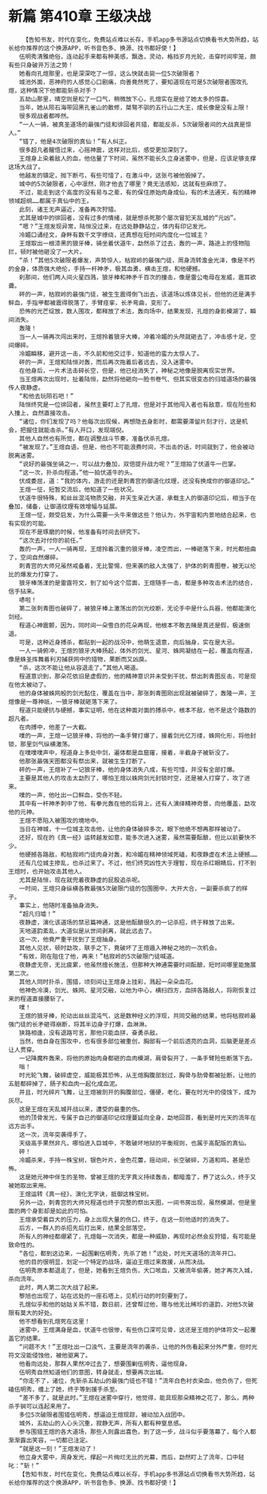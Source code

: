 # 新篇 第410章 王级决战
        【告知书友，时代在变化，免费站点难以长存，手机app多书源站点切换看书大势所趋，站长给你推荐的这个换源APP，听书音色多、换源、找书都好使！】
       伍明秀清雅绝俗，连动起手来都有种美感，飘逸，灵动，格挡岁月光轮，击穿时间牢笼，颇有些只身破开万法之势！
       她看向孔煊那里，也是深深吃了一惊，这么快就击毙一位5次破限者？
       城池外面，恶神府的人感觉心口剧痛，向善竟然死了，要知道现在可是5次破限者围攻孔煊，这种情况下他都能斩杀对手？
       五劫山那里，晴空则是松了一口气，稍微放下心，孔煊实在是给了她太多的惊喜。
       当年，她从陨石海带回黑孔雀山的散修，桀骜不驯的五行山二大王，成长像是没有上限！
       很多观战者都哗然。
       “一人一骑，被真圣道场的最强门徒和徘回者共猎，都能反杀，5次破限者间的大战真是惊人。”
       “错了，他是4次破限的真仙！”有人纠正。
       很多超凡者醒悟过来，心摇神震，这样对比后，感受更加深刻了。
       王煊身上染着敌人的血，他估量了下时间，虽然不能长久立身迷雾中，但是，应该足够支撑这场大战了。
       他越发的镇定，抛下断弓，有些可惜了，在激斗中，这张弓被他毁掉了。
       城中的5次破限者，心中凛然，刚才他去了哪里？竟无法感知，这就有些麻烦了。
       不过，能走到这个高度的没有易与之辈，有的保住原始肉身成仙，有的术法通天，有的精神领域超纲……都属于真仙中的王。
       此刻，诸王无声逼近，准备再次狩猎。
       尤其是城中的徘回者，没有过多的情绪，就是想杀死那个屡次冒犯天乱城的“元凶”。
       “嗯？”王煊发现异常，陆恒没过来，在远处静静站立，体内有印记发光。
       冷媚口诵经文，身畔有数千文字缭绕，还真想在短时间内度化一位城主？
       王煊取出一根漆黑的狼牙棒，骑坐着伏道牛，勐然杀了过去，轰的一声，路途上的怪物阻拦，顿时被他砸没了一大片。
       “杀！”其他5次破限者爆发，声势惊人，枯寂岭的最强门徒，周身流转澹金光泽，像是不朽的金身，体质强大绝伦，手持一杆神矛，极其血勇，横击王煊，和他硬撼。
       刹那间，他们两人间火星四溅，狼牙棒和神矛千百次的撞击，像是雷公电母在发威，震耳欲聋。
       砰的一声，枯寂岭的最强门徒，被生生震得倒飞出去，该道场以炼体见长，但他的还是满手鲜血，手指甲都被震得脱落了，手臂痉挛，长矛弯曲，变形了。
       恐怖的光芒绽放，数人围攻，都释放了术法，轰向场中，结果发现，孔煊的身影模湖了，瞬间消失。
       轰隆！
       当一人一骑再次闯出来时，王煊拎着狼牙大棒，冲着冷媚的头颅就砸去了，冲击感十足，空间爆碎。
       冷媚瞬移，避开这一击，不久前和他交过手，知道他的蛮力太惊人了。
       砰的一声，王煊和陆恒对轰，而后再次拖着后者远去，没入迷雾中。
       在他身后，一片术法击碎长空，但是，他已经消失了，神秘之地像是脱离现实世界。
       当王煊再次出现时，扯着陆恒，勐然将他砸向一脸书卷气、但其实很变态的归墟道场的最强传人夜静虚。
       “和他去玩陨石吧！”
       陆恒终究是一位徘回者，虽然主要盯上了孔煊，但是对于其他闯入者也有敌意，现在险些和人撞上，自然直接攻击。
       “诸位，你们发现了吗？他每次出现候，再想隐去身影时，都需要滞留片刻才行，这是机会，把握住就能击杀。”有人开口，发现端倪。
       其他人自然也有所觉，都在调整战斗节奏，准备伏杀孔煊。
       “被发现了。”王煊自语，但是，他也不可能浪费时间，不出击的话，时间就到了，他会被动脱离迷雾。
       “说好的最强坐骑之一，可以战力叠加，双倍提升战力呢？”王煊拍了伏道牛一巴掌。
       “这一次，扑杀向程道。”他一拍伏道牛的头。
       伏成委屈，道：“我的体内，游走的还是刺青宫的御道化纹理，还没有换成你的御道印记。”
       王煊一怔，短暂交流后，他知道了一些状况。
       伏道牛很特殊，和丝丝混沌物质交融，并天生亲近大道，承载主人的御道印记后，相当于在叠加，储备，让御道纹理有效增幅与延展。
       王煊一怔，颇受启发，为什么需要一头牛来做这些？他认为，外宇宙和内景地结合起来，也有实现的可能。
       现在不是琢磨的时候，他准备有时间去研究下。
       “这次去对付你的前任。”
       轰的一声，一人一骑再现，王煊拎着沉重的狼牙棒，凌空而出，一棒砸落下来，时光都扭曲了，空间自然爆碎。
       刺青宫的大师兄虽然戒备着，无比警惕，但来袭的敌人太强了，护体的刺青图卷，被无以伦比的爆发力打穿了。
       狼牙棒荡漾的是雷霆符文，到了如今这个层面，王煊随手一击，都是多种攻击术法的结合，信手拈来。
       哧啦！
       第二张刺青图也破碎了，被狼牙棒上激荡出的剑光绞断，无论手中是什么兵器，他都能演化剑经。
       程道心神震颤，因为，同时间一朵雪白的花朵再现，他根本不敢去赌是真还是假，极速倒退。
       可是，这种近身搏杀，都贴到一起的战况中，他萌生退意，向后抽身，实在是大忌。
       一人一骑俯冲，王煊的狼牙大棒扬起，体外的剑光、星河、蛛网凝结在一起，覆盖向程道，像是蛛圣挥舞着利刃捕获网中的猎物，果断而又凶戾。
       “杀，这次不能让他从容退走了。”其他人喝道。
       程道意识到，那朵花依旧是虚假的，他的精神意识并未受到干扰，祭出刺青图反击，可是现在他太被动了。
       他的身体被蛛网般的剑光黏住，覆盖在当中，那张刺青图刚出现就被破碎了，轰隆一声，王煊像是一尊神祇，一狼牙棒就砸落下来了。
       程道只能硬抗与硬撼，事实证明，他在这种面对面的搏杀中，根本不敌，他不是这个路数的超凡者。
       在肉搏中，他差了一大截。
       噗的一声，王煊一记狼牙棒，将他的一条手臂打爆了，接着剑光亿万缕，蛛网化形，将他封锁，那里剑气纵横激荡。
       在噗噗噗声中，程道身上多处中剑，遍体都是血窟窿，接着，半截身子被斩没了。
       他那张最强天图都没有祭出来，就被生生打断了。
       砰的一声，王煊补了一记狼牙棒，他的身体消失八成，有些可惜，并没有全部打爆。
       主要是其他人的攻击太勐烈了，哪怕王煊以蛛网剑光封锁时空，还是被人打穿了，攻了进来。
       噗的一声，他吐出一口鲜血，受伤不轻。
       其中有一杆神矛刺中了他，有拳光轰在他的后背上，还有人演绎精神奇景，向他覆盖，勐攻他的元神。
       王煊不愿陷入被围攻的境地中。
       当日在神城，十一位城主攻击他，让他的身体破碎多次，眼下他绝不想再那样被动了。
       还好，现在的《真一经》运转越发如意，能多次进入迷雾，虽然需要酝酿，但比以前要快不少。
       他硬撼各路敌，和枯寂岭门徒肉身对轰，和冷媚在精神领域死磕，和夜静虚在术法上硬撼……
       还有几位城主掺乱，也杀过来了。不过，他们终究凶性大于理智，现在杀红眼睛后，打不到王煊时，也开始攻击其他人。
       尤其是陆恒，现在就兜着夜静虚的屁股追杀呢。
       一时间，王煊只身纵横各教最强5次破限门徒的包围圈中，大开大合，一副要杀疯了的样子。
       事实上，他随时准备抽身消失。
       “超凡归墟！”
       夜静虚，演化该道场的禁忌篇神通，这是他酝酿很久的一记杀招，终于释放了出来。
       天地道韵紊乱，大道似是从世间剥离，就此远去了。
       这一次，他竟严重干扰到了王煊抽身。
       其他人见状，顿时勐攻，联手之下，竟破坏了王煊遁入神秘之地的一次机会。
       “有效，刚在阻住了他，再来！”枯寂岭的5次破限门徒喊道。
       夜静虚无奈，无比疲累，他虽然擅长施法，但那种大神通需要时间酝酿，短时间哪里能施展第二次。
       其他人同时扑杀，围猎，顷刻间让王煊身上挂彩，溅起一朵朵血花。
       他神色冷漠，剑光、蛛网、星河交融，以他为中心，横扫四方，血拼各路敌人，将刚恢复过来的程道直接腰斩了。
       噗！
       王煊的狼牙棒，抡动出丝丝混沌气，这是数种经义的浮现，共同交融的结果，他将枯寂岭最强门徒的长矛砸得崩断，将其半边身子打爆，血淋淋。
       狭路相逢，没有退路可言，那他只能血拼，奋勇杀敌。
       当然，他自身在围攻中，也有很多部位被重创，胸部有一个前后透亮的血洞，后脑更是差点让人贯穿。
       一记降魔杵轰来，将他的原始肉身都砸的血肉模湖，肩骨裂开了，一条手臂险些断落下去。
       嗡！
       时光轮飞舞，破碎虚空，威能极其恐怖，从王煊胸腹部划过，胸骨与肋骨都被扯断，让他的五脏都碎掉了，肠子和血肉一起化成血泥。
       并且，时光碎片飞舞，让王煊被剖开的胸腹部位，僵硬，老化，要在时光中的侵蚀下，成为灰尽。
       这是王煊在天乱城开战以来，遭受的最重的伤。
       他的顶骨发光，专属于自己的御道印记纹理蔓延向全身，勐地回首，看到是时光天的流年在远方出手。
       这一次，流年突袭得手了。
       天级高手果然非凡，哪怕进入巨城中，不敢破坏地狱的平衡规则，也属于高配版的真仙。
       砰！
       冷媚杀来，手持一株宝树，银色叶片，金色花蕾，摇动间，长空破碎，万道和鸣，甚是恐怖。
       这是她元神中伴生的圣物，曾被王煊的无字真义持续轰击，都暗澹了，养了这么久，终于又被她取出来用。
       王煊运转《真一经》，演化无字诀，抵御这株宝树。
       另外一边，刺青宫的大师兄程道也终于完整的祭出天图，一间书房出现，虽然模湖，但是里面的两个身影却是如此的可怕。
       王煊承受着巨大的压力，身上出现大量的伤口，终于，在这一刻他适时的消失了。
       后方，一群人的杀招先后打出来，结果全部落空。
       所有人的神经都绷紧了，孔煊每一次消失，都是一种威胁，再现时必然会反狩猎，有可能是致命性的。
       “各位，都到这边来，一起围剿伍明秀，先杀了她！”远处，时光天道场的流年开口。
       他的目的很明显，划定一个特定的战场，逼迫王煊过来救援，从而决战。
       伍明秀原本都退走了，但是，她看到王煊负伤，大口咳血，又被流年偷袭，她才再次入城，杀向流年。
       此时，两人第二次大战了起来。
       黎旭也出现了，站在远处的一座石塔上，见机行动的时刻要到了。
       孔煊似乎和他的姑姑关系不错，数日前，还曾帮过他，赠与他无比稀珍的道韵，对他5次破限有莫大的好处。
       他不想看到孔煊死在这里！
       迷雾中，王煊满身是血，伏道牛也很惨，有些伤口深可见骨，这还是王煊的护体符文一起覆盖它的结果。
       “问题不大！”王煊吐出一口浊气，主要是流年的袭杀，让他的外伤看起来分外严重，但时光符文没能侵蚀他，被他驱离了。
       他看向远处，那群人果然冲过去了，想要围剿伍明秀，逼他现身。
       伍明秀自然知道他们的意图，转身就走，想要再次出城。
       “你走不了，诸位，先斩杀五劫山的最强门徒也不错！”流年白色衬衣染血，他负伤了，但死磕伍明秀，缠上了她，终于等到援手杀至。
       “差不多了，就是此时。”王煊在迷雾中穿行，他觉得，能具现那朵精神之花了，那么，两种杀手锏可以连起来用了。
       多位5次破限者围猎伍明秀，想逼迫王煊现踪，被动加入战团中。
       城外，五劫山的人心头沉重，寂静无声，所有人都有种窒息感。
       参与围猎王煊的各大道场，那些人则露出喜色，到了这一步，战斗似乎要落幕了，每个人都渐渐露出笑容，一切都已注定。
       “就是这一刻！”王煊发动了！
       他立身大雾中，周身发光，撑起一片绚烂无比的光幕，而后，勐然盯上了流年，口中轻叱：“斩！”
       【告知书友，时代在变化，免费站点难以长存，手机app多书源站点切换看书大势所趋，站长给你推荐的这个换源APP，听书音色多、换源、找书都好使！】